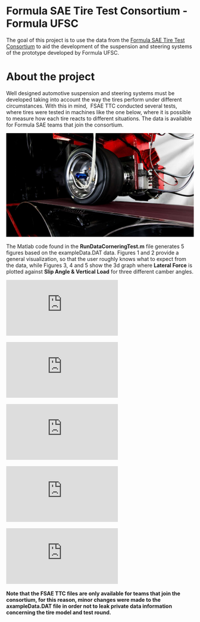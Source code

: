 # Formula SAE Tire Test Consortium - Formula UFSC

The goal of this project is to use the data from the [Formula SAE Tire Test Consortium](http://www.fsaettc.org/) to aid the development of the suspension and steering systems of the prototype developed by Formula UFSC.

# About the project

Well designed automotive suspension and steering systems must be developed taking into account the way the tires perform under different circumstances. With this in mind,  FSAE TTC conducted several tests, where tires were tested in machines like the one below, where it is possible to measure how each tire reacts to different situations. The data is available for Formula SAE teams that join the consortium.

![Preview-Screens](https://github.com/patrickmetzner/TTC_FSAE/blob/master/calspan.png)


The Matlab code found in the **RunDataCorneringTest.m** file generates 5 figures based on the exampleData.DAT data. Figures 1 and 2 provide a general visualization, so that the user roughly knows what to expect from the data, while Figures 3, 4 and 5 show the 3d graph where **Lateral Force** is plotted against **Slip Angle & Vertical Load** for three different camber angles.

![Preview-Screens](https://github.com/patrickmetzner/TTC_FSAE/blob/master/Figure%201%20-%20General%20data%20visualization%20-%20Slip%20Anle%20vs.%20Lateral%20Force.pdf)

![Preview-Screens](https://github.com/patrickmetzner/TTC_FSAE/blob/master/Figure%202%20-%20General%20data%20visualization%20-%20Slip%20Angle%2C%20Lateral%20Force%2C%20Load%2C%20Camber%20%26%20Tire%20Pressure.pdf)

![Preview-Screens](https://github.com/patrickmetzner/TTC_FSAE/blob/master/Figure%203%20-%20Lateral%20Force%20vs.%20Slip%20Angle%20%26%20Vertical%20Load%20-%20Camber%200.pdf)

![Preview-Screens](https://github.com/patrickmetzner/TTC_FSAE/blob/master/Figure%204%20-%20Lateral%20Force%20vs.%20Slip%20Angle%20%26%20Vertical%20Load%20-%20Camber%202.pdf)

![Preview-Screens](https://github.com/patrickmetzner/TTC_FSAE/blob/master/Figure%205%20-%20Lateral%20Force%20vs.%20Slip%20Angle%20%26%20Vertical%20Load%20-%20Camber%204.pdf)

**Note that the FSAE TTC files are only available for teams that join the consortium, for this reason, minor changes were made to the axampleData.DAT file in order not to leak private data information concerning the tire model and test round.**